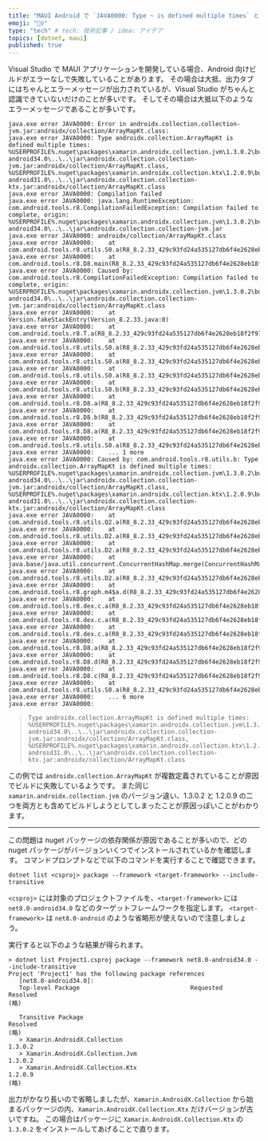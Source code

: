 ```yaml
---
title: "MAUI Android で `JAVA0000: Type ~ is defined multiple times` と怒られた"
emoji: "👯‍♀️"
type: "tech" # tech: 技術記事 / idea: アイデア
topics: [dotnet, maui]
published: true
---
```


Visual Studio で MAUI アプリケーションを開発している場合、Android 向けビルドがエラーなしで失敗していることがあります。
その場合は大抵、出力タブにはちゃんとエラーメッセージが出力されているが、Visual Studio がちゃんと認識できていないだけのことが多いです。
そしてその場合は大抵以下のようなエラーメッセージであることが多いです。

```
java.exe error JAVA0000: Error in androidx.collection.collection-jvm.jar:androidx/collection/ArrayMapKt.class:
java.exe error JAVA0000: Type androidx.collection.ArrayMapKt is defined multiple times: %USERPROFILE%.nuget\packages\xamarin.androidx.collection.jvm\1.3.0.2\buildTransitive\net8.0-android34.0\..\..\jar\androidx.collection.collection-jvm.jar:androidx/collection/ArrayMapKt.class, %USERPROFILE%.nuget\packages\xamarin.androidx.collection.ktx\1.2.0.9\buildTransitive\net6.0-android31.0\..\..\jar\androidx.collection.collection-ktx.jar:androidx/collection/ArrayMapKt.class
java.exe error JAVA0000: Compilation failed
java.exe error JAVA0000: java.lang.RuntimeException: com.android.tools.r8.CompilationFailedException: Compilation failed to complete, origin: %USERPROFILE%.nuget\packages\xamarin.androidx.collection.jvm\1.3.0.2\buildTransitive\net8.0-android34.0\..\..\jar\androidx.collection.collection-jvm.jar
java.exe error JAVA0000: androidx/collection/ArrayMapKt.class
java.exe error JAVA0000: 	at com.android.tools.r8.utils.S0.a(R8_8.2.33_429c93fd24a535127db6f4e2628eb18f2f978e02f99f55740728d6b22bef16dd:135)
java.exe error JAVA0000: 	at com.android.tools.r8.D8.main(R8_8.2.33_429c93fd24a535127db6f4e2628eb18f2f978e02f99f55740728d6b22bef16dd:5)
java.exe error JAVA0000: Caused by: com.android.tools.r8.CompilationFailedException: Compilation failed to complete, origin: %USERPROFILE%.nuget\packages\xamarin.androidx.collection.jvm\1.3.0.2\buildTransitive\net8.0-android34.0\..\..\jar\androidx.collection.collection-jvm.jar:androidx/collection/ArrayMapKt.class
java.exe error JAVA0000: 	at Version.fakeStackEntry(Version_8.2.33.java:0)
java.exe error JAVA0000: 	at com.android.tools.r8.T.a(R8_8.2.33_429c93fd24a535127db6f4e2628eb18f2f978e02f99f55740728d6b22bef16dd:5)
java.exe error JAVA0000: 	at com.android.tools.r8.utils.S0.a(R8_8.2.33_429c93fd24a535127db6f4e2628eb18f2f978e02f99f55740728d6b22bef16dd:82)
java.exe error JAVA0000: 	at com.android.tools.r8.utils.S0.a(R8_8.2.33_429c93fd24a535127db6f4e2628eb18f2f978e02f99f55740728d6b22bef16dd:32)
java.exe error JAVA0000: 	at com.android.tools.r8.utils.S0.a(R8_8.2.33_429c93fd24a535127db6f4e2628eb18f2f978e02f99f55740728d6b22bef16dd:31)
java.exe error JAVA0000: 	at com.android.tools.r8.utils.S0.b(R8_8.2.33_429c93fd24a535127db6f4e2628eb18f2f978e02f99f55740728d6b22bef16dd:2)
java.exe error JAVA0000: 	at com.android.tools.r8.D8.a(R8_8.2.33_429c93fd24a535127db6f4e2628eb18f2f978e02f99f55740728d6b22bef16dd:42)
java.exe error JAVA0000: 	at com.android.tools.r8.D8.b(R8_8.2.33_429c93fd24a535127db6f4e2628eb18f2f978e02f99f55740728d6b22bef16dd:13)
java.exe error JAVA0000: 	at com.android.tools.r8.D8.a(R8_8.2.33_429c93fd24a535127db6f4e2628eb18f2f978e02f99f55740728d6b22bef16dd:40)
java.exe error JAVA0000: 	at com.android.tools.r8.utils.S0.a(R8_8.2.33_429c93fd24a535127db6f4e2628eb18f2f978e02f99f55740728d6b22bef16dd:122)
java.exe error JAVA0000: 	... 1 more
java.exe error JAVA0000: Caused by: com.android.tools.r8.utils.b: Type androidx.collection.ArrayMapKt is defined multiple times: %USERPROFILE%.nuget\packages\xamarin.androidx.collection.jvm\1.3.0.2\buildTransitive\net8.0-android34.0\..\..\jar\androidx.collection.collection-jvm.jar:androidx/collection/ArrayMapKt.class, %USERPROFILE%.nuget\packages\xamarin.androidx.collection.ktx\1.2.0.9\buildTransitive\net6.0-android31.0\..\..\jar\androidx.collection.collection-ktx.jar:androidx/collection/ArrayMapKt.class
java.exe error JAVA0000: 	at com.android.tools.r8.utils.Q2.a(R8_8.2.33_429c93fd24a535127db6f4e2628eb18f2f978e02f99f55740728d6b22bef16dd:21)
java.exe error JAVA0000: 	at com.android.tools.r8.utils.D2.a(R8_8.2.33_429c93fd24a535127db6f4e2628eb18f2f978e02f99f55740728d6b22bef16dd:54)
java.exe error JAVA0000: 	at com.android.tools.r8.utils.D2.a(R8_8.2.33_429c93fd24a535127db6f4e2628eb18f2f978e02f99f55740728d6b22bef16dd:10)
java.exe error JAVA0000: 	at java.base/java.util.concurrent.ConcurrentHashMap.merge(ConcurrentHashMap.java:2056)
java.exe error JAVA0000: 	at com.android.tools.r8.utils.D2.a(R8_8.2.33_429c93fd24a535127db6f4e2628eb18f2f978e02f99f55740728d6b22bef16dd:6)
java.exe error JAVA0000: 	at com.android.tools.r8.graph.m4$a.d(R8_8.2.33_429c93fd24a535127db6f4e2628eb18f2f978e02f99f55740728d6b22bef16dd:6)
java.exe error JAVA0000: 	at com.android.tools.r8.dex.c.a(R8_8.2.33_429c93fd24a535127db6f4e2628eb18f2f978e02f99f55740728d6b22bef16dd:61)
java.exe error JAVA0000: 	at com.android.tools.r8.dex.c.a(R8_8.2.33_429c93fd24a535127db6f4e2628eb18f2f978e02f99f55740728d6b22bef16dd:12)
java.exe error JAVA0000: 	at com.android.tools.r8.dex.c.a(R8_8.2.33_429c93fd24a535127db6f4e2628eb18f2f978e02f99f55740728d6b22bef16dd:9)
java.exe error JAVA0000: 	at com.android.tools.r8.D8.a(R8_8.2.33_429c93fd24a535127db6f4e2628eb18f2f978e02f99f55740728d6b22bef16dd:45)
java.exe error JAVA0000: 	at com.android.tools.r8.D8.d(R8_8.2.33_429c93fd24a535127db6f4e2628eb18f2f978e02f99f55740728d6b22bef16dd:17)
java.exe error JAVA0000: 	at com.android.tools.r8.D8.c(R8_8.2.33_429c93fd24a535127db6f4e2628eb18f2f978e02f99f55740728d6b22bef16dd:69)
java.exe error JAVA0000: 	at com.android.tools.r8.utils.S0.a(R8_8.2.33_429c93fd24a535127db6f4e2628eb18f2f978e02f99f55740728d6b22bef16dd:28)
java.exe error JAVA0000: 	... 6 more
java.exe error JAVA0000:
```

> ```
> Type androidx.collection.ArrayMapKt is defined multiple times: %USERPROFILE%.nuget\packages\xamarin.androidx.collection.jvm\1.3.0.2\buildTransitive\net8.0-android34.0\..\..\jar\androidx.collection.collection-jvm.jar:androidx/collection/ArrayMapKt.class, %USERPROFILE%.nuget\packages\xamarin.androidx.collection.ktx\1.2.0.9\buildTransitive\net6.0-android31.0\..\..\jar\androidx.collection.collection-ktx.jar:androidx/collection/ArrayMapKt.class
> ```

この例では `androidx.collection.ArrayMapKt` が複数定義されていることが原因でビルドに失敗しているようです。
また同じ `xamarin.androidx.collection.jvm` のバージョン違い、1.3.0.2 と 1.2.0.9 の二つを両方とも含めてビルドしようとしてしまったことが原因っぽいことがわかります。

---

この問題は nuget パッケージの依存関係が原因であることが多いので、どの nuget パッケージがバージョンいくつでインストールされているかを確認します。
コマンドプロンプトなどで以下のコマンドを実行することで確認できます。

```
dotnet list <csproj> package --framework <target-framework> --include-transitive
```

`<csproj>` には対象のプロジェクトファイルを、`<target-framework>` には `net8.0-android34.0` などのターゲットフレームワークを指定します。
`<target-framework>` は `net8.0-android` のような省略形が使えないので注意しましょう。

実行すると以下のような結果が得られます。

```
> dotnet list Project1.csproj package --framework net8.0-android34.0 --include-transitive
Project 'Project1' has the following package references
   [net8.0-android34.0]:
   Top-level Package                               Requested   Resolved
(略)

   Transitive Package                                              Resolved
(略)
   > Xamarin.AndroidX.Collection                                   1.3.0.2
   > Xamarin.AndroidX.Collection.Jvm                               1.3.0.2
   > Xamarin.AndroidX.Collection.Ktx                               1.2.0.9
(略)
```

出力がかなり長いので省略しましたが、`Xamarin.AndroidX.Collection` から始まるパッケージの内、`Xamarin.AndroidX.Collection.Ktx` だけバージョンが古いですね。
この場合はパッケージに `Xamarin.AndroidX.Collection.Ktx` の `1.3.0.2` をインストールしてあげることで直ります。
